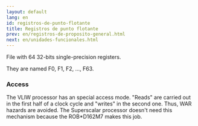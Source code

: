 ```yaml
---
layout: default
lang: en
id: registros-de-punto-flotante
title: Registros de punto flotante
prev: en/registros-de-proposito-general.html
next: en/unidades-funcionales.html
---
```


File with 64 32-bits single-precision registers.

They are named F0, F1, F2, ..., F63.


### Access

The VLIW processor has an special access mode. "Reads" are carried out in the first half of a clock cycle and "writes" in the second one. Thus, WAR hazards are avoided. The Superscalar processor doesn't need this mechanism because the ROB*D162M7 makes this job.

